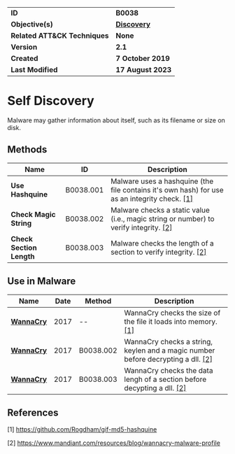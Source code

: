 <table>
<tr>
<td><b>ID</b></td>
<td><b>B0038</b></td>
</tr>
<tr>
<td><b>Objective(s)</b></td>
<td><b><a href="../discovery">Discovery</a></b></td>
</tr>
<tr>
<td><b>Related ATT&CK Techniques</b></td>
<td><b>None</b></td>
</tr>
<tr>
<td><b>Version</b></td>
<td><b>2.1</b></td>
</tr>
<tr>
<td><b>Created</b></td>
<td><b>7 October 2019</b></td>
</tr>
<tr>
<td><b>Last Modified</b></td>
<td><b>17 August 2023</b></td>
</tr>
</table>


# Self Discovery

Malware may gather information about itself, such as its filename or size on disk. 

## Methods

|Name|ID|Description|
|---|---|---|
|**Use Hashquine**|B0038.001|Malware uses a hashquine (the file contains it's own hash) for use as an integrity check. [[1]](#1)|
|**Check Magic String**|B0038.002|Malware checks a static value (i.e., magic string or number) to verify integrity. [[2]](#2)|
|**Check Section Length**|B0038.003|Malware checks the length of a section to verify integrity. [[2]](#2)|

## Use in Malware

Name|Date|Method|Description|
|---|---|---|---|
|[**WannaCry**](../xample-malware/wannacry.md)|2017|--|WannaCry checks the size of the file it loads into memory. [[1]](#1)|
|[**WannaCry**](../xample-malware/wannacry.md)|2017|B0038.002|WannaCry checks a string, keylen and a magic number before decrypting a dll. [[2]](#2)|
|[**WannaCry**](../xample-malware/wannacry.md)|2017|B0038.003|WannaCry checks the data lengh of a section before decypting a dll. [[2]](#2)|

## References

<a name="1">[1]</a> https://github.com/Rogdham/gif-md5-hashquine

<a name="2">[2]</a> https://www.mandiant.com/resources/blog/wannacry-malware-profile